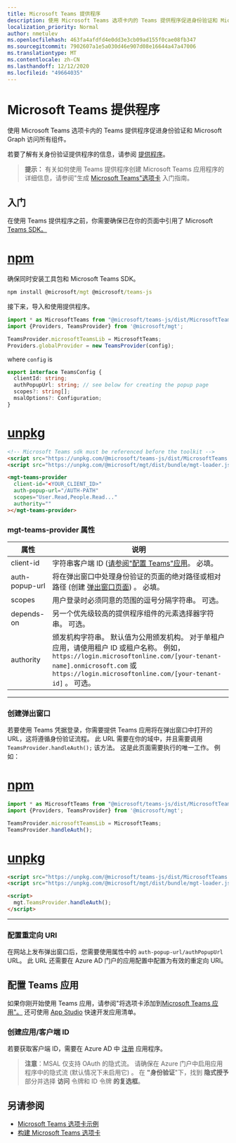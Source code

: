 ```yaml
---
title: Microsoft Teams 提供程序
description: 使用 Microsoft Teams 选项卡内的 Teams 提供程序促进身份验证和 Microsoft Graph 访问所有组件。
localization_priority: Normal
author: nmetulev
ms.openlocfilehash: 463fa4afdfd4e0dd3e3cb09ad155f0cae08fb347
ms.sourcegitcommit: 7902607a1e5a030d46e907d08e16644a47a47006
ms.translationtype: MT
ms.contentlocale: zh-CN
ms.lasthandoff: 12/12/2020
ms.locfileid: "49664035"
---
```

# <a name="microsoft-teams-provider"></a>Microsoft Teams 提供程序

使用 Microsoft Teams 选项卡内的 Teams 提供程序促进身份验证和 Microsoft Graph 访问所有组件。

若要了解有关身份验证提供程序的信息，请参阅 [提供程序](./providers.md)。

>**提示：** 有关如何使用 Teams 提供程序创建 Microsoft Teams 应用程序的详细信息，请参阅"生成 [Microsoft Teams"选项卡](../get-started/build-a-microsoft-teams-tab.md) 入门指南。

## <a name="get-started"></a>入门

在使用 Teams 提供程序之前，你需要确保已在你的页面中引用了 Microsoft [Teams SDK。](/javascript/api/overview/msteams-client?view=msteams-client-js-latest&preserve-view=true#using-the-sdk)

# <a name="npm"></a>[npm](#tab/ts)

确保同时安装工具包和 Microsoft Teams SDK。

```cmd
npm install @microsoft/mgt @microsoft/teams-js
```

接下来，导入和使用提供程序。

```ts
import * as MicrosoftTeams from "@microsoft/teams-js/dist/MicrosoftTeams";
import {Providers, TeamsProvider} from '@microsoft/mgt';

TeamsProvider.microsoftTeamsLib = MicrosoftTeams;
Providers.globalProvider = new TeamsProvider(config);
```

where `config` is

```ts
export interface TeamsConfig {
  clientId: string;
  authPopupUrl: string; // see below for creating the popup page
  scopes?: string[];
  msalOptions?: Configuration;
}
```

# <a name="unpkg"></a>[unpkg](#tab/html)

```html
<!-- Microsoft Teams sdk must be referenced before the toolkit -->
<script src="https://unpkg.com/@microsoft/teams-js/dist/MicrosoftTeams.min.js" crossorigin="anonymous"></script>
<script src="https://unpkg.com/@microsoft/mgt/dist/bundle/mgt-loader.js"></script>

<mgt-teams-provider
  client-id="<YOUR_CLIENT_ID>"
  auth-popup-url="/AUTH-PATH"
  scopes="User.Read,People.Read..."
  authority=""
></mgt-teams-provider>
```

### <a name="mgt-teams-provider-attributes"></a>mgt-teams-provider 属性
| 属性 | 说明 |
| --- | --- |
| client-id   | 字符串客户端 ID ([请参阅"配置 Teams"应用](#configure-your-teams-app)。 必填。 |
| auth-popup-url  | 将在弹出窗口中处理身份验证的页面的绝对路径或相对路径 (创建 [弹出窗口页面](#create-the-popup-page)) 。 必填。 |
| scopes  | 用户登录时必须同意的范围的逗号分隔字符串。 可选。 |
| depends-on | 另一个优先级较高的提供程序组件的元素选择器字符串。 可选。 |
| authority    | 颁发机构字符串。 默认值为公用颁发机构。 对于单租户应用，请使用租户 ID 或租户名称。 例如， `https://login.microsoftonline.com/[your-tenant-name].onmicrosoft.com` 或 `https://login.microsoftonline.com/[your-tenant-id]` 。 可选。 |

---

### <a name="create-the-popup-page"></a>创建弹出窗口

若要使用 Teams 凭据登录，你需要提供 Teams 应用将在弹出窗口中打开的 URL，这将遵循身份验证流程。 此 URL 需要在你的域中，并且需要调用 `TeamsProvider.handleAuth();` 该方法。 这是此页面需要执行的唯一工作。 例如：

# <a name="npm"></a>[npm](#tab/ts)

```ts
import * as MicrosoftTeams from "@microsoft/teams-js/dist/MicrosoftTeams";
import {Providers, TeamsProvider} from '@microsoft/mgt';

TeamsProvider.microsoftTeamsLib = MicrosoftTeams;
TeamsProvider.handleAuth();
```

# <a name="unpkg"></a>[unpkg](#tab/html)

```html
<script src="https://unpkg.com/@microsoft/teams-js/dist/MicrosoftTeams.min.js" crossorigin="anonymous"></script>
<script src="https://unpkg.com/@microsoft/mgt/dist/bundle/mgt-loader.js"></script>

<script>
  mgt.TeamsProvider.handleAuth();
</script>
```
---

### <a name="configure-redirect-uris"></a>配置重定向 URI

在网站上发布弹出窗口后，您需要使用属性中的 `auth-popup-url/authPopupUrl` URL。 此 URL 还需要在 Azure AD 门户的应用配置中配置为有效的重定向 URI。

## <a name="configure-your-teams-app"></a>配置 Teams 应用

如果你刚开始使用 Teams 应用，请参阅"将选项卡添加到[Microsoft Teams 应用"。](/microsoftteams/platform/concepts/tabs/tabs-overview) 还可使用 [App Studio](/microsoftteams/platform/get-started/get-started-app-studio) 快速开发应用清单。
### <a name="creating-an-appclient-id"></a>创建应用/客户端 ID
若要获取客户端 ID，需要在 Azure AD 中 [注册](../get-started/add-aad-app-registration.md) 应用程序。 
>**注意**：MSAL 仅支持 OAuth 的隐式流。 请确保在 Azure 门户中启用应用程序中的隐式流 (默认情况下未启用它) 。 在 **"身份验证**"下，找到 **隐式授予** 部分并选择 **访问** 令牌和 ID 令牌 **的复选框**。 

## <a name="see-also"></a>另请参阅
* [Microsoft Teams 选项卡示例](https://github.com/microsoftgraph/microsoft-graph-toolkit/tree/master/samples/teams-tab)
* [构建 Microsoft Teams 选项卡](../get-started/build-a-microsoft-teams-tab.md)